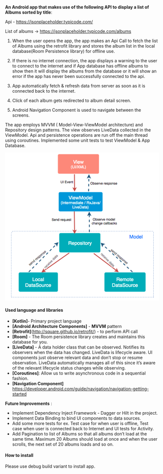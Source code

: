 
**An Android app that makes use of the following API to display a list of Albums sorted by title**:

Api - https://jsonplaceholder.typicode.com/

List of albums -> https://jsonplaceholder.typicode.com/albums

1. When the user opens the app, the app makes an Api Call to fetch the list of Albums using the retrofit library 
   and stores the album list in the local database(Room Persistence library) for offline use. 

2. If there is no internet connection, the app displays a warning to the user to connect to the internet 
   and if App database has offline albums to show then it will display the albums from the database 
   or it will show an error if the app has never been successfully connected to the api.

3.  App automatically fetch & refresh data from server as soon as it is connected back to the internet.

4.  Click of each album gets redirected to album detail screen.

5. Android Navigation Component is used to navigate between the screens. 


The app employs MVVM ( Model-View-ViewModel architecture) and Repository design patterns. 
The view observes LiveData collected in the ViewModel. Api and persistence operations are run off the main thread using coroutines. 
Implemented some unit tests to test ViewModel & App Database.


![Screenshot](mvvm.png)


#### Used language and libraries
* **[Kotlin]**- Primary project language
* **[Android Architecture Components]** - **MVVM** pattern
* **[Retrofit]**(http://square.github.io/retrofit/) - to perform API call
* **[Room]** - The Room persistence library creates and maintains this database for you.
* **[LiveData]** - A data holder class that can be observed. Notifies its observers when the data has changed. LiveData is lifecycle aware. UI components just observe relevant data and don’t stop or resume observation. LiveData automatically manages all of this since it’s aware of the relevant lifecycle status changes while observing.
* **[Coroutines]**: Allow us to write asynchronous code in a sequential fashion.
* **[Navigation Component]** https://developer.android.com/guide/navigation/navigation-getting-started


**Future Improvements** : 

* Implement Dependency Inject Framework - Dagger or Hilt in the project.
* Implement Data Binding to bind UI components to data sources.
* Add some more tests for ex. Test case for when user is offline, Test case when user is connected back to Internet and UI tests for Activity.
* Add Pagination to list of Albums so that all albums don’t load at the same time. Maximum 20 Albums should load at once and when the user scrolls, the next set of 20 albums loads and so on.


#### How to install

Please use debug build variant to install app.
